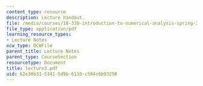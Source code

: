 ```yaml
---
content_type: resource
description: Lecture handout.
file: /media/courses/18-330-introduction-to-numerical-analysis-spring-2004/62e30b3153415d9b6110c504c6b93258_lecture3.pdf
file_type: application/pdf
learning_resource_types:
- Lecture Notes
ocw_type: OCWFile
parent_title: Lecture Notes
parent_type: CourseSection
resourcetype: Document
title: lecture3.pdf
uid: 62e30b31-5341-5d9b-6110-c504c6b93258
---
```

